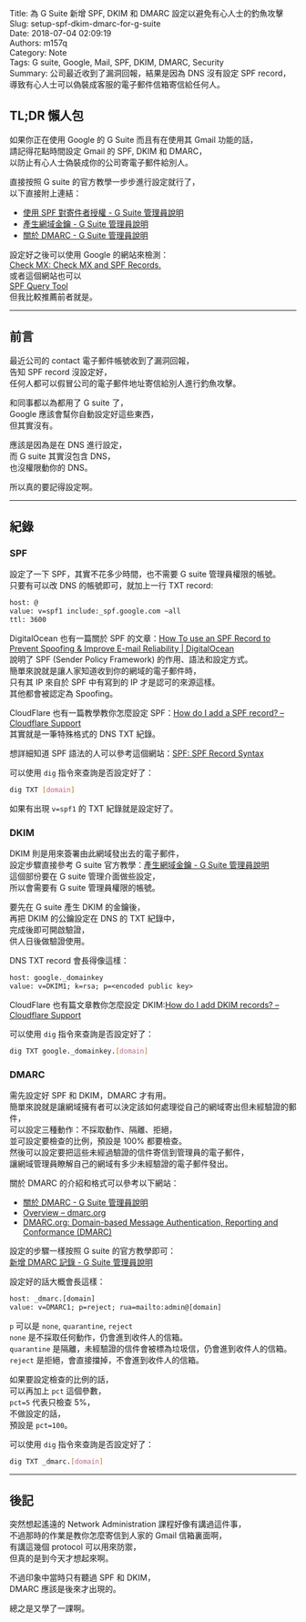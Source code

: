 Title: 為 G Suite 新增 SPF, DKIM 和 DMARC 設定以避免有心人士的釣魚攻擊  
Slug: setup-spf-dkim-dmarc-for-g-suite  
Date: 2018-07-04 02:09:19  
Authors: m157q  
Category: Note  
Tags: G suite, Google, Mail, SPF, DKIM, DMARC, Security  
Summary: 公司最近收到了漏洞回報，結果是因為 DNS 沒有設定 SPF record，導致有心人士可以偽裝成客服的電子郵件信箱寄信給任何人。  
  
  
## TL;DR 懶人包  
  
如果你正在使用 Google 的 G Suite 而且有在使用其 Gmail 功能的話，  
請記得花點時間設定 Gmail 的 SPF, DKIM 和 DMARC，  
以防止有心人士偽裝成你的公司寄電子郵件給別人。  
  
直接按照 G suite 的官方教學一步步進行設定就行了，  
以下直接附上連結：  
  
+ [使用 SPF 對寄件者授權 - G Suite 管理員說明](https://support.google.com/a/answer/33786?hl=zh-Hant)  
+ [產生網域金鑰 - G Suite 管理員說明](https://support.google.com/a/answer/174126?hl=zh-Hant)  
+ [關於 DMARC - G Suite 管理員說明](https://support.google.com/a/answer/2466580?hl=zh-Hant)  
  
設定好之後可以使用 Google 的網站來檢測：  
[Check MX: Check MX and SPF Records.](https://toolbox.googleapps.com/apps/checkmx/)  
或者這個網站也可以  
[SPF Query Tool](https://www.kitterman.com/spf/validate.html)  
但我比較推薦前者就是。  
  
---  
  
##  前言  
  
最近公司的 contact 電子郵件帳號收到了漏洞回報，  
告知 SPF record 沒設定好，  
任何人都可以假冒公司的電子郵件地址寄信給別人進行釣魚攻擊。  
  
和同事都以為都用了 G suite 了，  
Google 應該會幫你自動設定好這些東西，  
但其實沒有。  
  
應該是因為是在 DNS 進行設定，  
而 G suite 其實沒包含 DNS，  
也沒權限動你的 DNS。  
  
所以真的要記得設定啊。  
  
---  
  
## 紀錄  
  
### SPF  
  
設定了一下 SPF，其實不花多少時間，也不需要 G suite 管理員權限的帳號。  
只要有可以改 DNS 的帳號即可，就加上一行 TXT record:  
  
```txt  
host: @  
value: v=spf1 include:_spf.google.com ~all  
ttl: 3600  
```  
  
DigitalOcean 也有一篇關於 SPF 的文章：[How To use an SPF Record to Prevent Spoofing &amp; Improve E-mail Reliability | DigitalOcean](https://www.digitalocean.com/community/tutorials/how-to-use-an-spf-record-to-prevent-spoofing-improve-e-mail-reliability)  
說明了 SPF (Sender Policy Framework) 的作用、語法和設定方式。  
簡單來說就是讓人家知道收到你的網域的電子郵件時，  
只有其 IP 來自於 SPF 中有寫到的 IP 才是認可的來源這樣。  
其他都會被認定為 Spoofing。  
  
CloudFlare 也有一篇教學教你怎麼設定 SPF：[How do I add a SPF record? – Cloudflare Support](https://support.cloudflare.com/hc/en-us/articles/200168626-How-do-I-add-a-SPF-record-)  
其實就是一筆特殊格式的 DNS TXT 紀錄。  
  
想詳細知道 SPF 語法的人可以參考這個網站：[SPF: SPF Record Syntax](http://www.openspf.org/SPF_Record_Syntax)  
  
可以使用 `dig` 指令來查詢是否設定好了：  
  
```sh  
dig TXT [domain]  
```  
  
如果有出現 `v=spf1` 的 TXT 紀錄就是設定好了。  
  
  
### DKIM  
  
DKIM 則是用來簽署由此網域發出去的電子郵件，  
設定步驟直接參考 G suite 官方教學：[產生網域金鑰 - G Suite 管理員說明](https://support.google.com/a/answer/174126?hl=zh-Hant)  
這個部份要在 G suite 管理介面做些設定，  
所以會需要有 G suite 管理員權限的帳號。  
  
要先在 G suite 產生 DKIM 的金鑰後，  
再把 DKIM 的公鑰設定在 DNS 的 TXT 紀錄中，  
完成後即可開啟驗證，  
供人日後做驗證使用。  
  
DNS TXT record 會長得像這樣：  
  
```txt  
host: google._domainkey  
value: v=DKIM1; k=rsa; p=<encoded public key>  
```  
  
CloudFlare 也有篇文章教你怎麼設定 DKIM:[How do I add DKIM records? – Cloudflare Support](https://support.cloudflare.com/hc/en-us/articles/200168696-How-do-I-add-DKIM-records-)  
  
可以使用 `dig` 指令來查詢是否設定好了：  
  
```sh  
dig TXT google._domainkey.[domain]  
```  
  
  
### DMARC  
  
需先設定好 SPF 和 DKIM，DMARC 才有用。  
簡單來說就是讓網域擁有者可以決定該如何處理從自己的網域寄出但未經驗證的郵件，  
可以設定三種動作：不採取動作、隔離、拒絕，  
並可設定要檢查的比例，預設是 100% 都要檢查。  
然後可以設定要把這些未經過驗證的信件寄信到管理員的電子郵件，  
讓網域管理員瞭解自己的網域有多少未經驗證的電子郵件發出。  
  
關於 DMARC 的介紹和格式可以參考以下網站：  
  
+ [關於 DMARC - G Suite 管理員說明](https://support.google.com/a/answer/2466580?hl=zh-Hant)  
+ [Overview – dmarc.org](https://dmarc.org/overview/)  
+ [DMARC.org: Domain-based Message Authentication, Reporting and Conformance (DMARC)](https://dmarc.org//draft-dmarc-base-00-01.html#iana_dmarc_tags)  
  
設定的步驟一樣按照 G suite 的官方教學即可：  
[新增 DMARC 記錄 - G Suite 管理員說明](https://support.google.com/a/answer/2466563?hl=zh-Hant)  
  
設定好的話大概會長這樣：  
  
```txt  
host: _dmarc.[domain]  
value: v=DMARC1; p=reject; rua=mailto:admin@[domain]  
```  
  
`p` 可以是 `none`, `quarantine`, `reject`  
`none` 是不採取任何動作，仍會進到收件人的信箱。  
`quarantine` 是隔離，未經驗證的信件會被標為垃圾信，仍會進到收件人的信箱。  
`reject` 是拒絕，會直接擋掉，不會進到收件人的信箱。  
  
如果要設定檢查的比例的話，  
可以再加上 `pct` 這個參數，  
`pct=5` 代表只檢查 5%，  
不做設定的話，  
預設是 `pct=100`。  
  
可以使用 `dig` 指令來查詢是否設定好了：  
  
```sh  
dig TXT _dmarc.[domain]  
```  
  
---  
  
## 後記  
  
突然想起遙遠的 Network Administration 課程好像有講過這件事，  
不過那時的作業是教你怎麼寄信到人家的 Gmail 信箱裏面啊，  
有講這幾個 protocol 可以用來防禦，  
但真的是到今天才想起來啊。  
  
不過印象中當時只有聽過 SPF 和 DKIM，  
DMARC 應該是後來才出現的。  
  
總之是又學了一課啊。  
